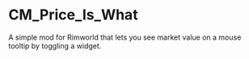 # CM_Price_Is_What
 A simple mod for Rimworld that lets you see market value on a mouse tooltip by toggling a widget.
